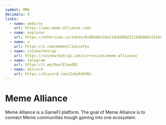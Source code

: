 ```yaml
---
symbol: MMA
decimals: 9
links:
  - name: website
    url: https://www.meme-alliance.com/
  - name: explorer
    url: https://etherscan.io/token/0x9B3A8159e119eb09822115AE08Ee1526849e1116
  - name: x
    url: https://x.com/memealliancefps
  - name: coinmarketcap
    url: https://coinmarketcap.com/currencies/meme-alliance/
  - name: telegram
    url: https://t.me/RealElmoERC
  - name: discord
    url: https://discord.com/ZuUy9d5XRn
---
```


# Meme Alliance

Meme Alliance is a GameFI platform. The goal of Meme Alliance is to connect Meme communities trough gaming into one ecosystem.
